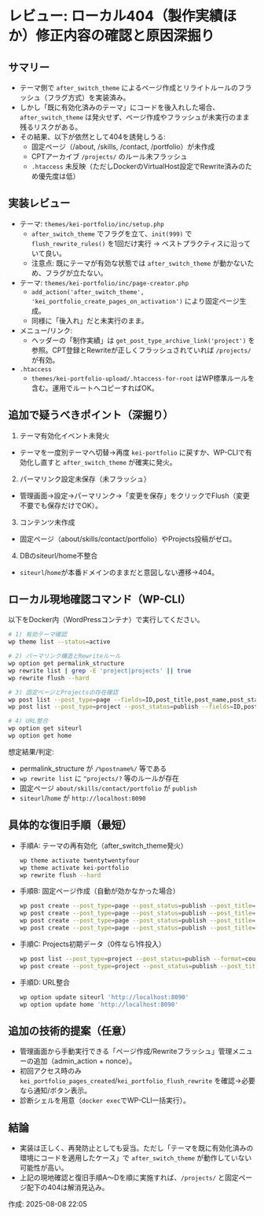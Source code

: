 # レビュー: ローカル404（製作実績ほか）修正内容の確認と原因深掘り

## サマリー
- テーマ側で `after_switch_theme` によるページ作成とリライトルールのフラッシュ（フラグ方式）を実装済み。
- しかし「既に有効化済みのテーマ」にコードを後入れした場合、`after_switch_theme` は発火せず、ページ作成やフラッシュが未実行のまま残るリスクがある。
- その結果、以下が依然として404を誘発しうる:
  - 固定ページ（/about, /skills, /contact, /portfolio）が未作成
  - CPTアーカイブ `/projects/` のルール未フラッシュ
  - `.htaccess` 未反映（ただしDockerのVirtualHost設定でRewrite済みのため優先度は低）

## 実装レビュー
- テーマ: `themes/kei-portfolio/inc/setup.php`
  - `after_switch_theme` でフラグを立て、`init(999)` で `flush_rewrite_rules()` を1回だけ実行 → ベストプラクティスに沿っていて良い。
  - 注意点: 既にテーマが有効な状態では `after_switch_theme` が動かないため、フラグが立たない。
- テーマ: `themes/kei-portfolio/inc/page-creator.php`
  - `add_action('after_switch_theme', 'kei_portfolio_create_pages_on_activation')` により固定ページ生成。
  - 同様に「後入れ」だと未実行のまま。
- メニュー/リンク:
  - ヘッダーの「制作実績」は `get_post_type_archive_link('project')` を参照。CPT登録とRewriteが正しくフラッシュされていれば `/projects/` が有効。
- `.htaccess`
  - `themes/kei-portfolio-upload/.htaccess-for-root` はWP標準ルールを含む。運用でルートへコピーすればOK。

## 追加で疑うべきポイント（深掘り）
1) テーマ有効化イベント未発火
- テーマを一度別テーマへ切替→再度 `kei-portfolio` に戻すか、WP-CLIで有効化し直すと `after_switch_theme` が確実に発火。

2) パーマリンク設定未保存（未フラッシュ）
- 管理画面→設定→パーマリンク→「変更を保存」をクリックでFlush（変更不要でも保存だけでOK）。

3) コンテンツ未作成
- 固定ページ（about/skills/contact/portfolio）やProjects投稿がゼロ。

4) DBのsiteurl/home不整合
- `siteurl`/`home`が本番ドメインのままだと意図しない遷移→404。

## ローカル現地確認コマンド（WP-CLI）
以下をDocker内（WordPressコンテナ）で実行してください。

```bash
# 1) 有効テーマ確認
wp theme list --status=active

# 2) パーマリンク構造とRewriteルール
wp option get permalink_structure
wp rewrite list | grep -E 'project|projects' || true
wp rewrite flush --hard

# 3) 固定ページとProjectsの存在確認
wp post list --post_type=page --fields=ID,post_title,post_name,post_status | grep -E 'about|skills|contact|portfolio' || true
wp post list --post_type=project --post_status=publish --fields=ID,post_title,post_name || true

# 4) URL整合
wp option get siteurl
wp option get home
```

想定結果/判定:
- permalink_structure が `/%postname%/` 等である
- `wp rewrite list` に `^projects/?` 等のルールが存在
- 固定ページ `about/skills/contact/portfolio` が `publish`
- `siteurl`/`home` が `http://localhost:8090`

## 具体的な復旧手順（最短）
- 手順A: テーマの再有効化（after_switch_theme発火）
  ```bash
  wp theme activate twentytwentyfour
  wp theme activate kei-portfolio
  wp rewrite flush --hard
  ```
- 手順B: 固定ページ作成（自動が効かなかった場合）
  ```bash
  wp post create --post_type=page --post_status=publish --post_title=About --post_name=about
  wp post create --post_type=page --post_status=publish --post_title=Skills --post_name=skills
  wp post create --post_type=page --post_status=publish --post_title=Contact --post_name=contact
  wp post create --post_type=page --post_status=publish --post_title=Portfolio --post_name=portfolio
  ```
- 手順C: Projects初期データ（0件なら1件投入）
  ```bash
  wp post list --post_type=project --post_status=publish --format=count | grep -q 0 && \
  wp post create --post_type=project --post_status=publish --post_title='Sample Project' --post_content='Auto seeded sample.'
  ```
- 手順D: URL整合
  ```bash
  wp option update siteurl 'http://localhost:8090'
  wp option update home 'http://localhost:8090'
  ```

## 追加の技術的提案（任意）
- 管理画面から手動実行できる「ページ作成/Rewriteフラッシュ」管理メニューの追加（admin_action + nonce）。
- 初回アクセス時のみ `kei_portfolio_pages_created`/`kei_portfolio_flush_rewrite` を確認→必要なら通知/ボタン表示。
- 診断シェルを用意（`docker exec`でWP-CLI一括実行）。

## 結論
- 実装は正しく、再発防止としても妥当。ただし「テーマを既に有効化済みの環境にコードを適用したケース」で `after_switch_theme` が動作していない可能性が高い。
- 上記の現地確認と復旧手順A〜Dを順に実施すれば、`/projects/` と固定ページ配下の404は解消見込み。

作成: 2025-08-08 22:05
